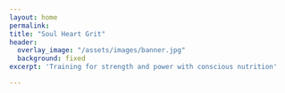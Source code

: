 ```yaml
---
layout: home
permalink:
title: "Soul Heart Grit"
header:
  overlay_image: "/assets/images/banner.jpg"
  background: fixed
excerpt: 'Training for strength and power with conscious nutrition'

---  
```

